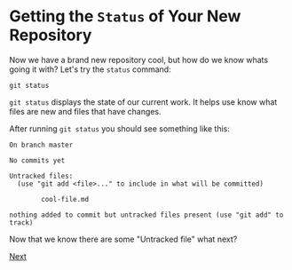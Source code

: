 # Getting the `Status` of Your New Repository

Now we have a brand new repository cool, but how do we know whats going it with? Let's try the `status` command:
```
git status
```

`git status` displays the state of our current work. It helps use know what files are new and files that have changes.

After running `git status` you should see something like this:

```
On branch master

No commits yet

Untracked files:
  (use "git add <file>..." to include in what will be committed)

        cool-file.md

nothing added to commit but untracked files present (use "git add" to track)
```

Now that we know there are some "Untracked file" what next?

[Next](first-git-commit.md)
